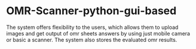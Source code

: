 # OMR-Scanner-python-gui-based
The system offers flexibility to the users, which allows them to upload images and get output of omr sheets answers by using just mobile camera or basic a scanner. The system also stores the evaluated omr results.
